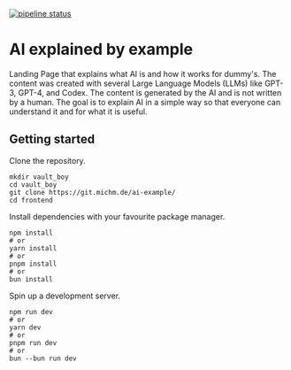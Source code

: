 [![pipeline status](https://git.michm.de/open-secure-vault/frontend/badges/main/pipeline.svg)](https://git.michm.de/open-secure-vault/frontend/-/commits/main)

# AI explained by example
Landing Page that explains what AI is and how it works for dummy's. The content was created with several Large Language Models (LLMs) like GPT-3, GPT-4, and Codex. The content is generated by the AI and is not written by a human. The goal is to explain AI in a simple way so that everyone can understand it and for what it is useful.

## Getting started

Clone the repository.

```
mkdir vault_boy
cd vault_boy
git clone https://git.michm.de/ai-example/
cd frontend
```

Install dependencies with your favourite package manager.

```
npm install
# or
yarn install
# or
pnpm install
# or
bun install
```

Spin up a development server.

```
npm run dev
# or
yarn dev
# or
pnpm run dev
# or
bun --bun run dev
```
